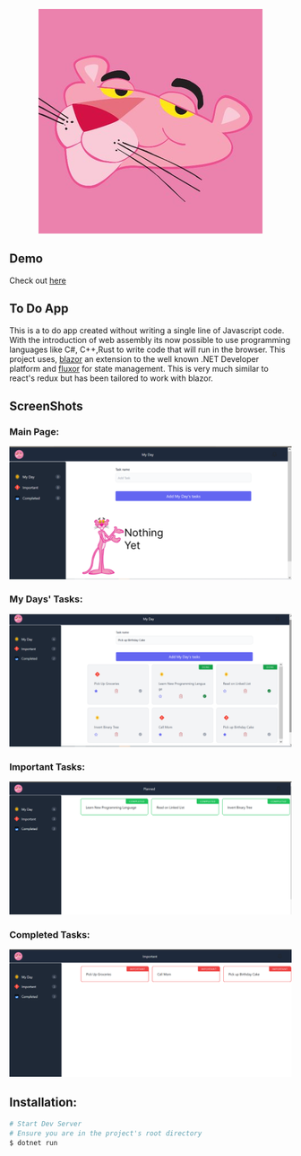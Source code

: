 <p align="center"><a href="https://price-tracker.webmelvin.me" target="_blank">
<img src="https://raw.githubusercontent.com/melvin78/ToDoApp/master/ToDoApp/blob/pink.jpg" width="400"></a></p>

## Demo

Check out [here](https://wish-me.webmelvin.me)

## To Do App

This is a to do app created without writing a single line of Javascript code.
With the introduction of web assembly its now possible to use programming languages
like C#, C++,Rust to write code that will run in the browser.
This project uses, [blazor](https://dotnet.microsoft.com/en-us/apps/aspnet/web-apps/blazor) an extension
to the well known .NET Developer platform and [fluxor](https://github.com/mrpmorris/Fluxor)
for state management. This is very much similar to react's redux but has been tailored to
work with blazor.


## ScreenShots

### Main Page:

<img src="https://raw.githubusercontent.com/melvin78/ToDoApp/master/ToDoApp/blob/nothing-yet.png" alt="here">


### My Days' Tasks:

<img src="https://raw.githubusercontent.com/melvin78/ToDoApp/master/ToDoApp/blob/task-list.png" alt="here">

### Important Tasks:

<img src="https://raw.githubusercontent.com/melvin78/ToDoApp/master/ToDoApp/blob/important.png" alt="here">


### Completed Tasks:

<img src="https://raw.githubusercontent.com/melvin78/ToDoApp/master/ToDoApp/blob/complete.png" alt="here">

## Installation:

```bash
# Start Dev Server
# Ensure you are in the project's root directory
$ dotnet run

